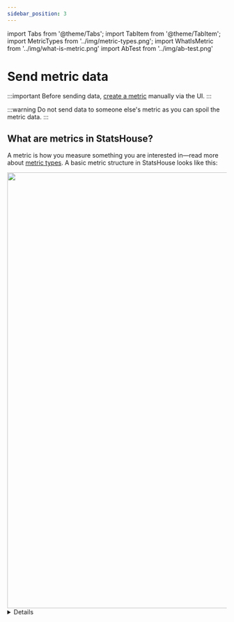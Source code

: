 ```yaml
---
sidebar_position: 3
---
```

import Tabs from '@theme/Tabs';
import TabItem from '@theme/TabItem';
import MetricTypes from '../img/metric-types.png';
import WhatIsMetric from '../img/what-is-metric.png'
import AbTest from '../img/ab-test.png'

# Send metric data

:::important
Before sending data, [create a metric](create-metric.md) manually via the UI.
:::

:::warning
Do not send data to someone else's metric as you can spoil the metric data.
:::

## What are metrics in StatsHouse?

A metric is how you measure something you are interested in—read more about [metric types](#how-to-choose-a-metric-type).
A basic metric structure in StatsHouse looks like this:

<img src={WhatIsMetric} width="1000"/>


<details>

    <summary>
        See code from this picture
        </summary>
    
        ```yaml
        {
          metrics: [
            {
              ts:   1670673392,     # uint32, UNIX timestamp in seconds (optional)
              name: "foobar",       # string([a-zA-Z][a-zA-Z0-9_]*), metric name
              tags: {
                "env":              # string([a-zA-Z][a-zA-Z0-9_]*), tag name
                  "production"      # string(printable UTF-8),       tag value
              },
              counter: 100500.1,    # float64,        number of observed events
              value:   [0.7],       # array(float64), observed values array
              unique:  [591068825], # array(int64),   observed IDs array
            }
          ]
        }
        ```

    </details>

(We use [MessagePack](https://github.com/msgpack/msgpack) format for the above example, but
more [protocols](../conceptual-overview.md#protocols) are supported.)

To start sending data, check the following: 
* [how to send metric data via client libraries](#how-to-send-data-via-client-libraries),
* [how to use tags](#choose-proper-tags), 
* and [how to choose a metric type](#how-to-choose-a-metric-type).

## How to send data via client libraries

StatsHouse client libraries help to instrument your application code
so that you can send properly formatted data for your metric:

- [Go](https://github.com/VKCOM/statshouse-go)
- [PHP](https://github.com/VKCOM/statshouse-php)
- [C++](https://github.com/VKCOM/statshouse-cpp)
- [Java](https://github.com/VKCOM/statshouse-java)
- [Python](https://github.com/VKCOM/statshouse-py)

There is also a special module for using StatsHouse with [nginx](https://github.com/VKCOM/nginx-statshouse-module).

Below are the simple code examples using some of these libraries. 
Prior to copying and pasting the code, install the library you need using recommendations 
from the corresponding README file.

<Tabs>

<TabItem value="cpp" label="C++">

```cpp
#include "statshouse.hpp"
#include <cstdio>

using namespace statshouse;
    
Registry r{{
    logger: puts // debug output
}};

int main() {
    auto v = r.metric("my_value_metric")
        .tag("subsystem", "foo")
        .tag("protocol", "bar")
        .event_metric_ref();

    v.write_value(42.5);
    return 0;
}
```

</TabItem>

<TabItem value="py" label="Python">

```Python
import statshouse
    
statshouse.value("my_value_metric", {"subsystem": "foo", "protocol": "bar"}, 42.5)
```

</TabItem>

<TabItem value="go" label="Go">
```go
TEST
```
</TabItem>
<TabItem value="php" label="PHP">
```php
TEST
```
</TabItem>
<TabItem value="java" label="Java">
```java
TEST
```
</TabItem>

</Tabs>

As soon as there are only five native client libraries in StatsHouse, you may have questions:

#### "What if there is no client library for a programming language I need?

The preferred way is to file a [feature request](https://github.com/VKCOM/statshouse/issues) for us on GitHub.

You can contribute to StatsHouse by creating a library for the language you need.
Though, we do not recommend doing this as we won't be able to provide guarantees and support.

If you are sure about creating a library,
please use one of the existing StatsHouse libraries as a model for your own one—pay
your attention to a StatsHouse [data model](../conceptual-overview.md#data-model).

#### "What if the existing library does not have the required functionality?"

The preferred way is to file a [feature request](https://github.com/VKCOM/statshouse/issues) for us on GitHub.

Alternatively, you can prepare a JSON file and send your formatted data to StatsHouse,
but we do not recommend doing this as you won't benefit from aggregation and other native StatsHouse features.

## How to use tags

Use tags to differentiate the characteristics of what you measure, the contributing factors, or a context.

### What are tags?

Tags are additional dimensions you use to filter or group your data. They are sometimes mentioned as "labels" or 
"keys". Tags are the _name-value_ pairs.

Imagine you conduct an A/B test: which color-text combination is better for a button? You measure the number 
of clicks per button and use the tags:

<img src={AbTest} width="900"/>

Tagged metrics help to verify hypotheses about your data. For monitoring, troubleshooting, or other purposes, you may 
ask questions like these:

> "Does the error rate differ for platforms?"

or

> "What is the region we have the highest request rate from? Does it differ for environments?"
 
For these example questions, you may send metrics (here, using the client library for Python):

```Python
statshouse.value("error_rate", {"platform": "web"}, 42.5)
                   ↑                 ↑         ↑          
                metric name          ↑         ↑          
                                 tag name      ↑       
                                             tag value 
```
or

```Python
statshouse.value("request_rate", {"env": "production", "region": "moscow"}, 42.5)
                   ↑                 ↑         ↑           ↑        ↑
                metric name          ↑         ↑           ↑        ↑
                                 tag name      ↑       tag name     ↑
                                             tag value            tag value   
```

Then you can [filter or group](view-graph.md#tags) your data using these tags.

### How to name tags

You can use system tag names (`tag0..tag15`) to send data. For convenience, add aliases (custom names) to your tags.

Please use these characters:
* Latin alphabet
* integers
* underscores

:::note
Do not start tag names with underscores. They are for StatsHouse internal use only.
:::

You can use the same tag names for different metrics.

In the StatsHouse UI, you can [edit](edit-metrics.md#tags) tag names and add short descriptions to them.

### How many tags

You can use 16 tags per metric:
* `tag0` is usually for an `environment`,
* `tag1..tag15` are for any other characteristics.

There is also one more [string tag](#string-tag):
* `tag__s`.

#### "What if I want more tags?"

Unfortunately, it is impossible for now. We plan to increase the number of tags in the future.

### How many tag values

There is no formal limitation for a number of tag values, but the rule is to have **not that many** of them.

Tags with many different values such as user IDs or email addresses may lead to 
[mapping flood](view-graph.md#mapping-status) errors or increased [sampling](guides/view-graph.md#sampling) due to 
high [cardinality](../conceptual-overview.md#cardinality).
Metric cardinality is how many unique tag value combinations are possible for a metric.

In StatsHouse, there are limitations for adding tag values. If a tag has too many values, they will exceed the 
[mapping budget](../conceptual-overview.md#mapping-and-budgets-for-creating-metrics) and will be lost: tag values 
for your measurements will be `Empty`.

Even if you have managed to [avoid the mapping flood](edit-metrics.md#raw-values) but keep sending data with 
many tag values, your data will probably be [sampled](../conceptual-overview.md#sampling). Sampling means that 
StatsHouse throws away pieces of data to reduce its overall amount. 
Then it multiplies the rest of data by a sampling coefficient to keep aggregation and statistics the same.

If it is important for you not to sample data at all, 
[keep an eye on your metric cardinality](view-graph.md#cardinality).

We recommend that the very first tags have the lowest cardinality rate. For example, `tag_0` is usually an 
`environment` tag having not that many values.

:::tip
If you need a tag with many different `integer` values (such as `user_ID`), use the 
[Raw](edit-metrics.md#raw-values) tag values to avoid the mapping flood.

For many different `string` values (such as `search_request`), use a [string tag](#string-tag).
:::

### String tag

Use a _string tag_ (`tag__s`) when you need a tag with many different `string` values such as referrers or search
requests.

With the common tags, you will get [mapping flood](view-graph.md#mapping-status) errors very soon for this scenario.
The _string tag_ stands apart from the other ones as its values are not 
[mapped](../conceptual-overview.md#mapping-and-budgets-for-creating-metrics) to integers. Thus, you can avoid 
[mapping flood](view-graph.md#mapping-status) errors and massive sampling.

The string tag has a special storage: when you send your data labeled with many `string` tag values, only the most 
popular tag values are stored. The other tag values for this metric become `Empty` and are aggregated.

To filter data with the _string tag_ on a graph, [add a name or description](edit-metrics.md#string-tag) to it.

### Host name as a tag

To view statistics for each host separately, you may want to use host names as tag values. 
Try the _Max host_ feature instead. You do not have to send something special to get use 
of _Max host_—[enable it in the UI](view-graph.md#max-host).

Using host names as tag values prevents data from being aggregated and leads to increased sampling. 
By contrast, the _Max host_ feature does not lead to increased sampling but allows you to find the host that sends the 
maximum value for your metric.

The _Max host_ feature helps to answer questions like these:
* which host has the maximum disk space usage, or
* which host shows the maximum rate for a particular error type.

In most cases, it is enough to know the name of the most problematic host to get logs and solve the issue.

We also recommend using the `environment` tag (or similar) instead of `host_name`. When you deploy an experimental feature 
to one or more hosts, label them with the `staging` or `development` tag values instead of their host names.

## How to choose a metric type

You can measure same things in different ways—they are metric types.

For example, how to evaluate _service availability_? Try this:
* count the number of handled requests          → get a <text className="orange-text">**counter**</text> for the events
* measure processing time for these requests    → get the <text className="orange-text">**value**</text> accompanying each event
* count the number of unique users whose requests were handled properly → get the <text className="orange-text">**unique**</text> counter
  
`Counter`, `value`, and `unique` are basic metric types in StatsHouse:

<img src={MetricTypes} width="800"/>

See the table below for definitions and examples:

| Metric type  | What does it measure?                                                                     | Examples                                                                                                                                        |
|--------------|-------------------------------------------------------------------------------------------|-------------------------------------------------------------------------------------------------------------------------------------------------|
| `counter`    | It counts the number of times an event has occurred.                                      | The number of API method calls<br/>The number of requests to a server<br/>The number of errors received while sending messages                  |
| `value`      | It measures magnitude of a parameter.<br/>A measurement event itself is counted as well.  | How long does it take <br/>for a service to generate a newsfeed?<br/>What is CPU usage for this host?<br/>What is the response size (in bytes)? |
| `unique`     | It counts the number of unique events.<br/>The total number of events is counted as well. | The number of unique users who sent packages to a service                                                                                       |

:::important
A metric type affects the range of
[descriptive statistics](view-graph#desriptive-statistics-available-for-a-metric) available for your metric to view
and analyze. For example, percentiles are available for _values_ only.
Or you cannot view the cumulative graph for _uniques_.

See more about [enabling percentiles](#enable-percentiles)
and [showing descriptive statistics](#aggregation) in the UI.
:::

:::note
Metric types should not be confused with [data types](https://en.wikipedia.org/wiki/Data_type) in programming
languages. You should not specify the type of your data: whether it is `int`, `float`, or `double`, etc.
:::

### Metric types and their combinations

In the database, where StatsHouse stores metric data, there are columns for `counter`, `value`, and `unique` 
per each metric:

| timestamp | metric name | tag_0   | tag_1..tag_15 | counter | value | unique |
| --------- |-------------|---------|---------------| ------- |-------|--------|
| 13:45:05  | my_metric   | dev     | -             | 100     | 1200  | -      |
| 13:45:05  | my_metric   | staging | -             | 200     | 1600  | -      |
| 13:45:05  | my_metric   | staging | -             | 5       | 80    | -      |

Read more about [metric type implementation](../conceptual-overview.md#metric-types-implementation) in StatsHouse.

Check the valid metric type combinations in the table below:

| What you send                    | What you get                                                                                                        |
|----------------------------------|---------------------------------------------------------------------------------------------------------------------|
| `"counter":100`                  | `counter`                                                                                                           |
| `"value":[1, 2, 3]`              | `counter` and `value`                                                                                               |
| `"unique":[17, 25, 37]`          | `counter` and `unique`                                                                                              |
| `"counter":6, "value":[1, 2, 3]` | [User-guided sampling](#user-guided-sampling)                                                                       |
| `"value":100,"unique":100`       | [Receive error](view-graph.md#receive-error) → <text className="orange-text">this is not a valid combination</text> |

### Implementing `counter` for `value` and `unique` metrics

If you send a `value` or `unique` array, the size of this array becomes the `counter` for this metric. 
Thus, you should not implement your own counters for `value` or `unique` metrics.
You still can specify it for [user-guided sampling](#user-guided-sampling).

Imagine you measuring a value metric (e.g., the response size in bytes) once in a second:
* You get `value` that is your parameter magnitude:
  XXXX bytes, then YYYY bytes, etc. Please note that this "level" is [aggregation](../conceptual-overview.md#aggregation), not
  an exact value for a particular moment in time.
* You also get `counter` for your value metric that shows the number of times you performed
  your measurements: +1 for the first second, +1 for the next one, etc.

### Changing or combining metric types

:::important
Keep sending data of the **same type per metric**.
:::

Some users create "one big metric" for the whole system and differentiate subsystems using `tag_1`.
So, they use different metric types for different combinations of tag values.
They set the metric type to `mixed`, allowing StatsHouse to write and display
all the metric types for these data.

We recommend avoiding such a design for your metric. You will not be able to set tag descriptions
as they will probably depend on `tag_1`. This "one big metric" will also get the common
[sampling](../conceptual-overview.md#sampling) factor: data for the whole metric with all the subsystem data inside
will be sampled.

:::tip
Alternatively, create a separate metric with a particular metric type for each subsystem,
so that you can use tags and avoid massive sampling.
:::

Please do not send value and unique measurements for the same metric as you will get the
[Receive error](view-graph.md#receive-error).

### User-guided sampling

Though it is better to let StatsHouse sample data for you,
you may want to sample your data before sending them to StatsHouse.

In this case, you can explicitly specify `counter` for the `value` metric:
```bash
`{"metrics":[{"name":"my_metric","tags":{},"counter":6, "value":[1, 2, 3]}]}`
```
This means that the number of events is 6, and the values are sampled—as if the original `value` was `[1, 1, 2, 2, 3,
3]`
